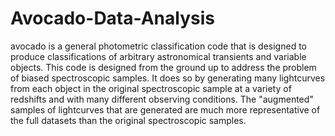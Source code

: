 # Avocado-Data-Analysis
avocado is a general photometric classification code that is designed to produce classifications of arbitrary astronomical transients and variable objects. This code is designed from the ground up to address the problem of biased spectroscopic samples. It does so by generating many lightcurves from each object in the original spectroscopic sample at a variety of redshifts and with many different observing conditions. The "augmented" samples of lightcurves that are generated are much more representative of the full datasets than the original spectroscopic samples.
